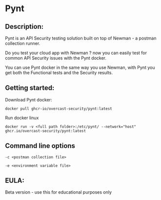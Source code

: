 # Pynt

## Description:
Pynt is an API Security testing solution built on top of Newman - a postman collection runner.

Do you test your cloud app with Newman ? now you can easily test for common API Security issues with the Pynt docker.

You can use Pynt docker in the same way you use Newman, with Pynt you get both the Functional tests and the Security results.



## Getting started:

Download Pynt docker:

`docker pull ghcr-io/overcast-security/pynt:latest`
  
Run docker linux

`docker run -v <full path folder>:/etc/pynt/ --network="host" ghcr.io/overcast-security/pynt:latest`

## Command line options
`-c <postman collection file>`

`-e <environment variable file>` 

## EULA:
Beta version - use this for educational purposes only
